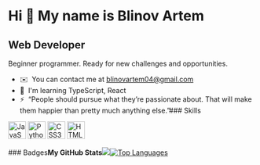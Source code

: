 Hi 👋 My name is Blinov Artem
=============================

Web Developer
-------------

Beginner programmer. Ready for new challenges and opportunities.

*   ✉️  You can contact me at [blinovartem04@gmail.com](mailto:blinovartem04@gmail.com)
*   🧠  I'm learning TypeScript, React
*   ⚡  “People should pursue what they’re passionate about. That will make them happier than pretty much anything else.”### Skills 
<p align="left">
<a href="https://developer.mozilla.org/en-US/docs/Web/JavaScript" target="_blank" rel="noreferrer"><img src="https://raw.githubusercontent.com/danielcranney/readme-generator/main/public/icons/skills/javascript-colored.svg" width="36" height="36" alt="JavaScript" /></a>
<a href="https://www.python.org/" target="_blank" rel="noreferrer"><img src="https://raw.githubusercontent.com/danielcranney/readme-generator/main/public/icons/skills/python-colored.svg" width="36" height="36" alt="Python" /></a>
<a href="https://www.w3.org/TR/CSS/#css" target="_blank" rel="noreferrer"><img src="https://raw.githubusercontent.com/danielcranney/readme-generator/main/public/icons/skills/css3-colored.svg" width="36" height="36" alt="CSS3" /></a>
<a href="https://developer.mozilla.org/en-US/docs/Glossary/HTML5" target="_blank" rel="noreferrer"><img src="https://raw.githubusercontent.com/danielcranney/readme-generator/main/public/icons/skills/html5-colored.svg" width="36" height="36" alt="HTML5" /></a>
</p>
                    ### Badges<b>My GitHub Stats</b><a
                      href="http://www.github.com/blinovartem04"><img
                  src="https://github-readme-streak-stats.herokuapp.com/?user=&stroke=ffffff&background=000000&ring=14b8a6&fire=14b8a6&currStreakNum=ffffff&currStreakLabel=14b8a6&sideNums=ffffff&sideLabels=ffffff&dates=ffffff&hide_border=true" /></a><a href="https://github.com/blinovartem04" align="left"><img src="https://github-readme-stats.vercel.app/api/top-langs/?username=&langs_count=10&title_color=14b8a6&text_color=ffffff&icon_color=ffffff&bg_color=000000&hide_border=true&locale=en&custom_title=Top%20%Languages" alt="Top Languages" /></a>
